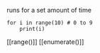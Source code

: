 runs for a set amount of time

```
for i in range(10) # 0 to 9
	print(i)
``` 




[[range()]]
[[enumerate()]]
